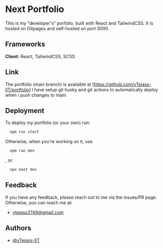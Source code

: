 # Next Portfolio

This is my "developer's" porfolio, built with React and TailwindCSS. It is hosted on Gitpages and self-hosted on port 3000.

## Frameworks

**Client:** React, TailwindCSS, SCSS
## Link

The portfolio (main branch) is available at [https://github.com/vTejass-IIT/portfolio]
I have setup git husky and git actions to automatically deploy when i push changes to main.
## Deployment

To deploy my portfolio (or your own) run:

```bash
  npm run start
```

Otherwise, when you're working on it, use
```bash
  npm run dev
```
, or:
```bash
  npx next dev
```
## Feedback

If you have any feedback, please reach out to me via the issues/PR page. Otherwise, you can reach me at: 
* vtejass3749@gmail.com
## Authors

- [@vTejass-IIT](https://www.github.com/vTejass-IIT)

